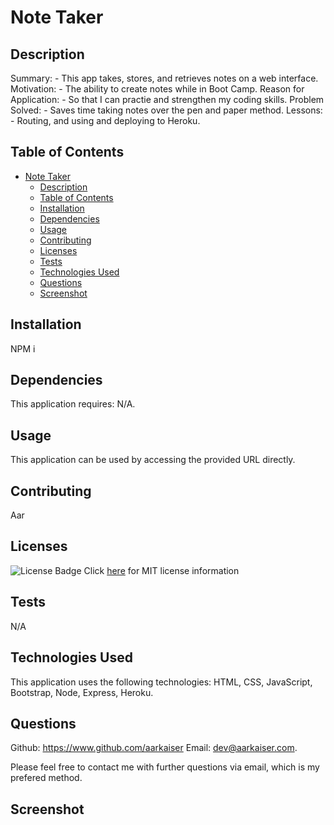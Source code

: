 
# Note Taker
          
## Description

Summary: - This app takes, stores, and retrieves notes on a web interface.
Motivation: - The ability to create notes while in Boot Camp.
Reason for Application: - So that I can practie and strengthen my coding skills.
Problem Solved: - Saves time taking notes over the pen and paper method.
Lessons: - Routing, and using and deploying to Heroku.

## Table of Contents

- [Note Taker](#note-taker)
  - [Description](#description)
  - [Table of Contents](#table-of-contents)
  - [Installation](#installation)
  - [Dependencies](#dependencies)
  - [Usage](#usage)
  - [Contributing](#contributing)
  - [Licenses](#licenses)
  - [Tests](#tests)
  - [Technologies Used](#technologies-used)
  - [Questions](#questions)
  - [Screenshot](#screenshot)

## Installation

NPM i

## Dependencies

This application requires: N/A.

## Usage

This application can be used by accessing the provided URL directly.

## Contributing

Aar


## Licenses

![License Badge](https://img.shields.io/badge/mit-license-blue)
Click [here](https://choosealicense.com/licenses/mit) for MIT license information


## Tests

N/A

## Technologies Used

This application uses the following technologies: HTML, CSS, JavaScript, Bootstrap, Node, Express, Heroku.

## Questions

Github: https://www.github.com/aarkaiser
Email: dev@aarkaiser.com.

Please feel free to contact me with further questions via email, which is my prefered method.

## Screenshot
